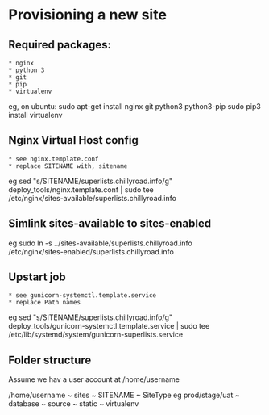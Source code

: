 Provisioning a new site
=======================

## Required packages:
	* nginx
	* python 3
	* git
	* pip
	* virtualenv

eg, on ubuntu:
	sudo apt-get install nginx git python3 python3-pip
	sudo pip3 install virtualenv

## Nginx Virtual Host config
	* see nginx.template.conf
	* replace SITENAME with, sitename
eg
    sed "s/SITENAME/superlists.chillyroad.info/g" \
    deploy_tools/nginx.template.conf | sudo tee \
    /etc/nginx/sites-available/superlists.chillyroad.info

## Simlink sites-available to sites-enabled
eg
    sudo ln -s ../sites-available/superlists.chillyroad.info \
    /etc/nginx/sites-enabled/superlists.chillyroad.info
	
## Upstart job
	* see gunicorn-systemctl.template.service
	* replace Path names
eg
    sed "s/SITENAME/superlists.chillyroad.info/g" \
    deploy_tools/gunicorn-systemctl.template.service | sudo tee \
    /etc/lib/systemd/system/gunicorn-superlists.service

## Folder structure
Assume we hav a user account at /home/username

/home/username
~ sites
  ~ SITENAME
    ~ SiteType eg prod/stage/uat
      ~ database
      ~ source
      ~ static
      ~ virtualenv
